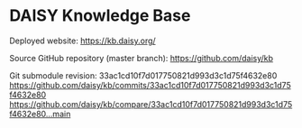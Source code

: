 # DAISY Knowledge Base

Deployed website:
https://kb.daisy.org/

Source GitHub repository (master branch):
https://github.com/daisy/kb

Git submodule revision:
33ac1cd10f7d017750821d993d3c1d75f4632e80
https://github.com/daisy/kb/commits/33ac1cd10f7d017750821d993d3c1d75f4632e80
https://github.com/daisy/kb/compare/33ac1cd10f7d017750821d993d3c1d75f4632e80...main
